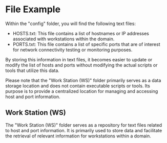 # File Example
Within the "config" folder, you will find the following text files:

- HOSTS.txt: This file contains a list of hostnames or IP addresses associated with workstations within the domain.
- PORTS.txt: This file contains a list of specific ports that are of interest for network connectivity testing or monitoring purposes.

By storing this information in text files, it becomes easier to update or modify the list of hosts and ports without modifying the actual scripts or tools that utilize this data.

Please note that the "Work Station (WS)" folder primarily serves as a data storage location and does not contain executable scripts or tools. Its purpose is to provide a centralized location for managing and accessing host and port information.


## Work Station (WS)

The "Work Station (WS)" folder serves as a repository for text files related to host and port information. It is primarily used to store data and facilitate the retrieval of relevant information for workstations within a domain.